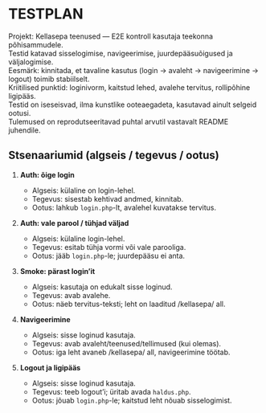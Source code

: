 # TESTPLAN

Projekt: Kellasepa teenused — E2E kontroll kasutaja teekonna põhisammudele.  
Testid katavad sisselogimise, navigeerimise, juurdepääsuõigused ja väljalogimise.  
Eesmärk: kinnitada, et tavaline kasutus (login → avaleht → navigeerimine → logout) toimib stabiilselt.  
Kriitilised punktid: loginivorm, kaitstud lehed, avalehe tervitus, rollipõhine ligipääs.  
Testid on iseseisvad, ilma kunstlike ooteaegadeta, kasutavad ainult selgeid ootusi.  
Tulemused on reprodutseeritavad puhtal arvutil vastavalt README juhendile.

## Stsenaariumid (algseis / tegevus / ootus)

1. **Auth: õige login**
   - Algseis: külaline on login-lehel.
   - Tegevus: sisestab kehtivad andmed, kinnitab.
   - Ootus: lahkub `login.php`-lt, avalehel kuvatakse tervitus.

2. **Auth: vale parool / tühjad väljad**
   - Algseis: külaline login-lehel.
   - Tegevus: esitab tühja vormi või vale parooliga.
   - Ootus: jääb `login.php`-le; juurdepääsu ei anta.

3. **Smoke: pärast login’it**
   - Algseis: kasutaja on edukalt sisse loginud.
   - Tegevus: avab avalehe.
   - Ootus: näeb tervitus-teksti; leht on laaditud /kellasepa/ all.

4. **Navigeerimine**
   - Algseis: sisse loginud kasutaja.
   - Tegevus: avab avaleht/teenused/tellimused (kui olemas).
   - Ootus: iga leht avaneb /kellasepa/ all, navigeerimine töötab.

5. **Logout ja ligipääs**
   - Algseis: sisse loginud kasutaja.
   - Tegevus: teeb logout’i; üritab avada `haldus.php`.
   - Ootus: jõuab `login.php`-le; kaitstud leht nõuab sisselogimist.
